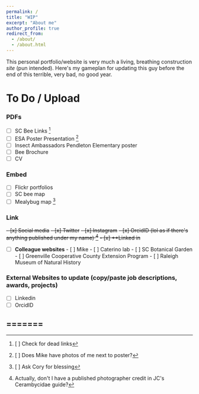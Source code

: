 ```yaml
---
permalink: /
title: "WIP"
excerpt: "About me"
author_profile: true
redirect_from: 
  - /about/
  - /about.html
---
```


This personal portfolio/website is very much a living, breathing construction *site* (pun intended). Here's my gameplan for updating this guy before the end of this terrible, very bad, no good year. 

# To Do / Upload

### PDFs
  - [ ]  SC Bee Links [^1]
  - [ ]  ESA Poster Presentation [^2]
  - [ ]  Insect Ambassadors Pendleton Elementary poster 
  - [ ]  Bee Brochure
  - [ ]  CV

### Embed
  - [ ]  Flickr portfolios
  - [ ]  SC bee map
  - [ ]  Mealybug map [^3]

### Link
  ~~- [x]  Social media~~ 
    ~~- [x]  Twitter~~
    ~~- [x]  Instagram~~
    ~~- [x]  OrcidID (lol as if there's anything published under my name) [^4]~~
    ~~- [x]  **Linked in~~
  - [ ]  **Colleague websites**
    - [ ]  Mike
    - [ ]  Caterino lab
    - [ ]  SC Botanical Garden
    - [ ]  Greenville Cooperative County Extension Program
    - [ ]  Raleigh Museum of Natural History
  
### External Websites to update (copy/paste job descriptions, awards, projects)
  - [ ]  Linkedin
  - [ ]  OrcidID

=======
-------
[^1]: [ ] Check for dead links
[^2]: [ ] Does Mike have photos of me next to poster?
[^3]: [ ] Ask Cory for blessing
[^4]: Actually, don't I have a published photographer credit in JC's Cerambycidae guide?
